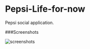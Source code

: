 Pepsi-Life-for-now
==================

Pepsi social application.

###Screenshots

![screenshots](http://f.cl.ly/items/0F272U2Q3519381c3m43/screenshots.png)
